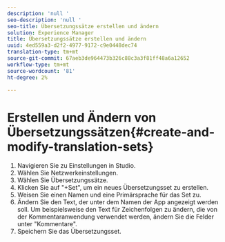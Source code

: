 ```yaml
---
description: 'null '
seo-description: 'null '
seo-title: Übersetzungssätze erstellen und ändern
solution: Experience Manager
title: Übersetzungssätze erstellen und ändern
uuid: 4ed559a3-d2f2-4977-9172-c9e0448dec74
translation-type: tm+mt
source-git-commit: 67aeb3de964473b326c88c3a3f81ff48a6a12652
workflow-type: tm+mt
source-wordcount: '81'
ht-degree: 2%

---
```



# Erstellen und Ändern von Übersetzungssätzen{#create-and-modify-translation-sets}

1. Navigieren Sie zu Einstellungen in Studio.
1. Wählen Sie Netzwerkeinstellungen.
1. Wählen Sie Übersetzungssätze.
1. Klicken Sie auf &quot;+Set&quot;, um ein neues Übersetzungsset zu erstellen.
1. Weisen Sie einen Namen und eine Primärsprache für das Set zu.
1. Ändern Sie den Text, der unter dem Namen der App angezeigt werden soll. Um beispielsweise den Text für Zeichenfolgen zu ändern, die von der Kommentaranwendung verwendet werden, ändern Sie die Felder unter &quot;Kommentare&quot;.
1. Speichern Sie das Übersetzungsset.

